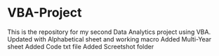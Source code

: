 # VBA-Project
This is the repository for my second Data Analytics project using VBA.
	Updated with Alphabetical sheet and working macro
	Added Multi-Year sheet
	Added Code txt file
	Added Screetshot folder